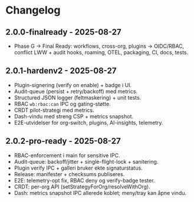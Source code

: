 # Changelog

## 2.0.0-finalready - 2025-08-27
- Phase G → Final Ready: workflows, cross-org, plugins → OIDC/RBAC, conflict LWW + audit hooks, roaming, OTEL, packaging, CI, docs, tests.


## 2.0.1-hardenv2 - 2025-08-27
- Plugin-signering (verify on enable) + badge i UI.
- Audit-queue (persist + retry/backoff) med metrics.
- Structured JSON logger (feltmaskering) + unit tests.
- RBAC `wb:rbac:can` IPC og gating-støtte.
- CRDT pilot-strategi med metrics.
- Dash-vindu med streng CSP + metrics snapshot.
- E2E-utvidelser for org-switch, plugins, AI-insights, telemetry.


## 2.0.2-pro-ready - 2025-08-27
- RBAC-enforcement i main for sensitive IPC.
- Audit-queue: backoff/jitter + single-flight-lock + sanitering.
- Plugin verify IPC + galleri bruker ekte signaturstatus.
- Release: manifester + checksums publiseres.
- E2E: telemetry-opt fix, RBAC deny og verify-badge tester.
- CRDT: per-org API (setStrategyForOrg/resolveWithOrg).
- Dash: metrics snapshot IPC allerede koblet; meny/tray kan åpne vindu.
